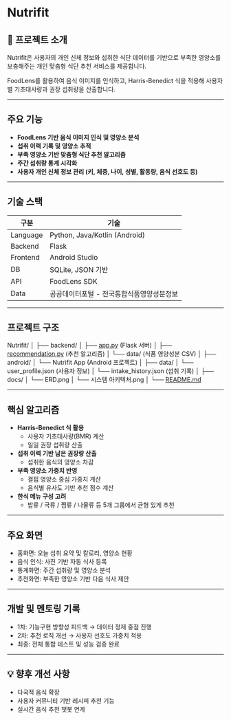 # Nutrifit

## **📌 프로젝트 소개**

Nutrifit은 사용자의 개인 신체 정보와 섭취한 식단 데이터를 기반으로 부족한 영양소를 보충해주는 개인 맞춤형 식단 추천 서비스를 제공합니다.

FoodLens를 활용하여 음식 이미지를 인식하고, Harris-Benedict 식을 적용해 사용자별 기초대사량과 권장 섭취량을 산출합니다.

---

## **주요 기능**

- **FoodLens 기반 음식 이미지 인식 및 영양소 분석**
- **섭취 이력 기록 및 영양소 추적**
- **부족 영양소 기반 맞춤형 식단 추천 알고리즘**
- **주간 섭취량 통계 시각화**
- **사용자 개인 신체 정보 관리 (키, 체중, 나이, 성별, 활동량, 음식 선호도 등)**

---

## **기술 스택**

| **구분** | **기술** |
| --- | --- |
| Language | Python, Java/Kotlin (Android) |
| Backend | Flask |
| Frontend | Android Studio |
| DB | SQLite, JSON 기반 |
| API | FoodLens SDK |
| Data | 공공데이터포털 - 전국통합식품영양성분정보 |

---

## **프로젝트 구조**

Nutrifit/
│
├── backend/
│   ├── [app.py](http://app.py/) (Flask 서버)
│   ├── [recommendation.py](http://recommendation.py/) (추천 알고리즘)
│   └── data/ (식품 영양성분 CSV)
│
├── android/
│   └── Nutrifit App (Android 프로젝트)
│
├── data/
│   └── user_profile.json (사용자 정보)
│   └── intake_history.json (섭취 기록)
│
├── docs/
│   └── ERD.png
│   └── 시스템 아키텍처.png
│
└── [README.md](http://readme.md/) 

---

## 핵심 알고리즘

- **Harris-Benedict 식 활용**
    - 사용자 기초대사량(BMR) 계산
    - 일일 권장 섭취량 산출
- **섭취 이력 기반 남은 권장량 산출**
    - 섭취한 음식의 영양소 차감
- **부족 영양소 가중치 반영**
    - 결핍 영양소 중심 가중치 계산
    - 음식별 유사도 기반 추천 점수 계산
- **한식 메뉴 구성 고려**
    - 밥류 / 국류 / 찜류 / 나물류 등 5개 그룹에서 균형 있게 추천

---

## **주요 화면**

- 홈화면: 오늘 섭취 요약 및 칼로리, 영양소 현황
- 음식 인식: 사진 기반 자동 식사 등록
- 통계화면: 주간 섭취량 및 영양소 분석
- 추천화면: 부족한 영양소 기반 다음 식사 제안

---

## **개발 및 멘토링 기록**

- 1차: 기능구현 방향성 피드백 → 데이터 정제 중점 진행
- 2차: 추천 로직 개선 → 사용자 선호도 가중치 적용
- 최종: 전체 통합 테스트 및 성능 검증 완료

---

## **💡 향후 개선 사항**

- 다국적 음식 확장
- 사용자 커뮤니티 기반 레시피 추천 기능
- 실시간 음식 추천 챗봇 연계
